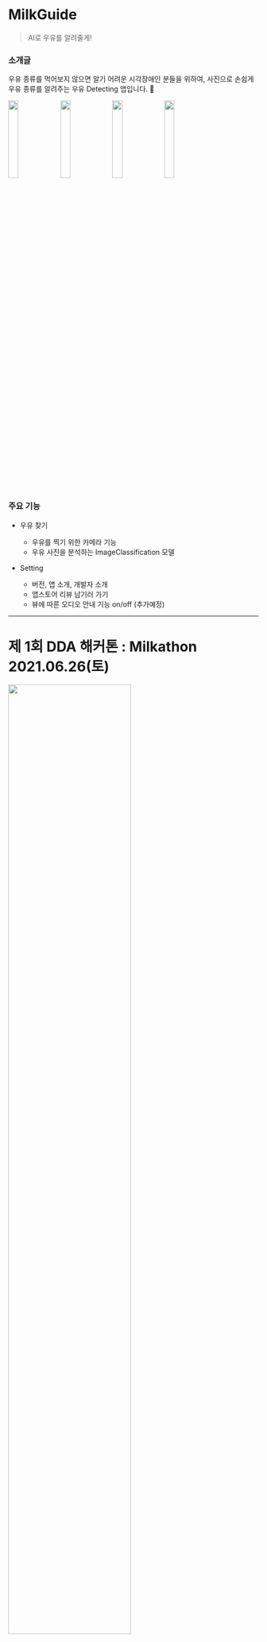 # MilkGuide

> AI로 우유를 알려줄게!

### 소개글

우유 종류를 먹어보지 않으면 알기 어려운 시각장애인 분들을 위하여, 사진으로 손쉽게 우유 종류를 알려주는 우유 Detecting 앱입니다. 🌝

<img src="https://user-images.githubusercontent.com/47033052/125451223-2816796c-a711-4493-a14f-d83307c85013.PNG" width="20%" height="20%"/>  <img src="https://user-images.githubusercontent.com/47033052/125451490-3ea6ee3a-a1b0-42a9-a031-376b19d5e293.png" width="20%" height="20%" /> <img src="https://user-images.githubusercontent.com/47033052/125451210-d07640a7-7dd9-41e3-8942-97374b4943f0.PNG" width="20%" height="20%" /> <img src="https://user-images.githubusercontent.com/47033052/125451235-883518b9-6fec-4e3e-8e4d-0c66945ee638.PNG" width="20%" height="20%" /> 

### 주요 기능

- 우유 찾기
  - 우유를 찍기 위한 카메라 기능
  - 우유 사진을 분석하는 ImageClassification 모델

- Setting
  - 버전, 앱 소개, 개발자 소개
  - 앱스토어 리뷰 남기러 가기
  - 뷰에 따른 오디오 안내 기능 on/off (추가예정)

---

# 제 1회 DDA 해커톤 : Milkathon 2021.06.26(토)

<img src="./images/01.png" width="70%"/>

## 1. 프로그램 기획 의도

시각장애인들은 손으로 우유인 것은 확인할 수 있지만, 손에 쥐고 있는 이 우유가 어떤 우유인지 직접 먹어보지 않으면 알기가 어렵다.

## 2. 해커톤을 통해 얻고자 하는 것

우유 detect를 통해서 차후에 음료수 detecting 어플 구현을 위한 뼈대 잡기

## 3. 프로그램 계획표

| 순서 |    시간     |   내용   |
| :--: | :---------: | :------: |
|  1   | 9시 ~ 12시  |  해커톤  |
|  2   | 12시 ~ 13시 |   점심   |
|  3   | 13시 ~ 18시 |  해커톤  |
|  4   | 15시 ~ 16시 | 중간점검 |
|  5   | 18시 ~ 19시 |   저녁   |
|  6   | 19시 ~ 21시 |  해커톤  |



## 4. 해커톤에서 만들고자 하는 것

**지인** : 우유 종류 분류기 구현

**희지** : 우유 detecting iOS 앱 구현

## 5. 해커톤 전 각자 해야 할 일

**지인**

- [x] 데이터셋 만들기
- [x] 어떤 네트워크를 사용해서 전이학습 할지 정하기

**희지**

- [x] 대략적인 ui 프로토타입 제작

## 6. 해커톤 당일 각자 해야할 일

**지인**

- [x] 모델 만들기

- [x] 모델 mlmodel로 컨버팅
  - 참조 : https://developer.apple.com/videos/play/tech-talks/10154/

**희지**

- [x] AVVideoCapture를 이용하여 카메라 구현
- [x] 촬영한 이미지 mlmodel input으로 넣어 predict
- [x] 모델 ouput 뷰에 띄우기 

## 7. 협업을 위해 사용할 툴

- GitHub
- Notion
